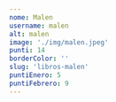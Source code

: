 ```yaml
---
nome: Malen
username: malen
alt: malen
image: './img/malen.jpeg'
punti: 14
borderColor: ''
slug: 'libros-malen'
puntiEnero: 5
puntiFebrero: 9
---
```

